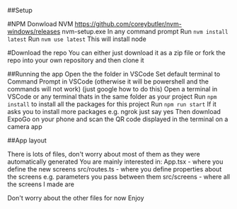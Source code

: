 ##Setup

#NPM
Donwload NVM https://github.com/coreybutler/nvm-windows/releases nvm-setup.exe
In any command prompt
Run `nvm install latest`
Run `nvm use latest`
This will install node

#Download the repo
You can either just download it as a zip file or fork the repo into your own repository and then clone it

##Running the app
Open the the folder in VSCode
Set default terminal to Command Prompt in VSCode (otherwise it will be powershell and the commands will not work) (just google how to do this)
Open a terminal in VSCode or any terminal thats in the same folder as your project
Run `npm install` to install all the packages for this project
Run `npm run start`
If it asks you to install more packages e.g. ngrok just say yes
Then download ExpoGo on your phone and scan the QR code displayed in the terminal on a camera app

##App layout

There is lots of files, don't worry about most of them as they were automatically generated
You are mainly interested in:
App.tsx - where you define the new screens
src/routes.ts - where you define properties about the screens e.g. parameters you pass between them
src/screens - where all the screens I made are

Don't worry about the other files for now
Enjoy


